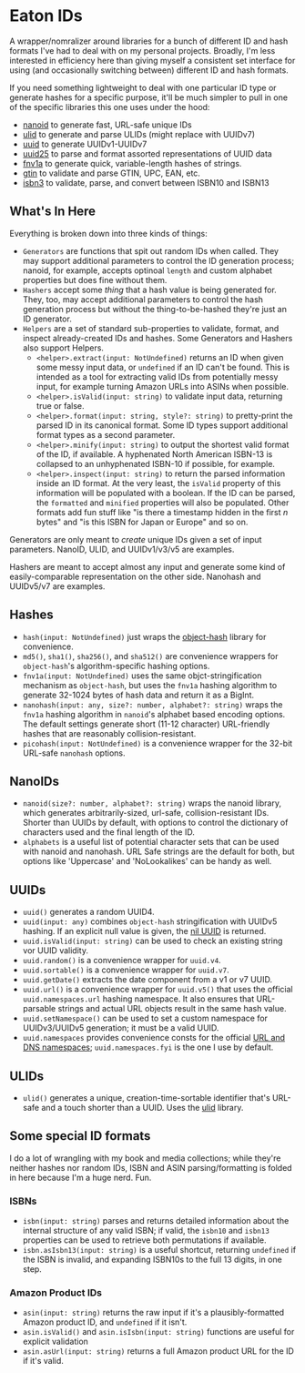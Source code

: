 # Eaton IDs

A wrapper/nomralizer around libraries for a bunch of different ID and hash formats I've had to deal with on my personal projects. Broadly, I'm less interested in efficiency here than giving myself a consistent set interface for using (and occasionally switching between) different ID and hash formats.

If you need something lightweight to deal with one particular ID type or generate hashes for a specific purpose, it'll be much simpler to pull in one of the specific libraries this one uses under the hood:

- [nanoid](https://github.com/ai/nanoid) to generate fast, URL-safe unique IDs
- [ulid](https://github.com/perry-mitchell/ulidx) to generate and parse ULIDs (might replace with UUIDv7)
- [uuid](https://github.com/uuidjs/uuid) to generate UUIDv1-UUIDv7
- [uuid25](https://github.com/uuid25/javascript) to parse and format assorted representations of UUID data
- [fnv1a](https://github.com/sindresorhus/fnv1a) to generate quick, variable-length hashes of strings.
- [gtin](https://github.com/xbpf/gtin) to validate and parse GTIN, UPC, EAN, etc.
- [isbn3](https://github.com/inventaire/isbn3) to validate, parse, and convert between ISBN10 and ISBN13

## What's In Here

Everything is broken down into three kinds of things:

- `Generators` are functions that spit out random IDs when called. They may support additional parameters to control the ID generation process; nanoid, for example, accepts optinoal `length` and custom alphabet properties but does fine without them.
- `Hashers` accept some *thing* that a hash value is being generated for. They, too, may accept additional parameters to control the hash generation process but without the thing-to-be-hashed they're just an ID generator.
- `Helpers` are a set of standard sub-properties to validate, format, and inspect already-created IDs and hashes. Some Generators and Hashers also support Helpers.
  - `<helper>.extract(input: NotUndefined)` returns an ID when given some messy input data, or `undefined` if an ID can't be found. This is intended as a tool for extracting valid IDs from potentially messy input, for example turning Amazon URLs into ASINs when possible.
  - `<helper>.isValid(input: string)` to validate input data, returning true or false.
  - `<helper>.format(input: string, style?: string)` to pretty-print the parsed ID in its canonical format. Some ID types support additional format types as a second parameter.
  - `<helper>.minify(input: string)` to output the shortest valid format of the ID, if available. A hyphenated North American ISBN-13 is collapsed to an unhyphenated ISBN-10 if possible, for example.
  - `<helper>.inspect(input: string)` to return the parsed information inside an ID format. At the very least, the `isValid` property of this information will be populated with a boolean. If the ID can be parsed, the `formatted` and `minified` properties will also be populated. Other formats add fun stuff like "is there a timestamp hidden in the first *n* bytes" and "is this ISBN for Japan or Europe" and so on.

Generators are only meant to *create* unique IDs given a set of input parameters. NanoID, ULID, and UUIDv1/v3/v5 are examples.

Hashers are meant to accept almost any input and generate some kind of easily-comparable representation on the other side. Nanohash and UUIDv5/v7 are examples.

## Hashes

- `hash(input: NotUndefined)` just wraps the [object-hash](https://github.com/puleos/object-hash) library for convenience.
- `md5()`, `sha1()`, `sha256()`, and `sha512()` are convenience wrappers for `object-hash`'s algorithm-specific hashing options.
- `fnv1a(input: NotUndefined)` uses the same objct-stringification mechanism as `object-hash`, but uses the `fnv1a` hashing algorithm to generate 32-1024 bytes of hash data and return it as a BigInt.
- `nanohash(input: any, size?: number, alphabet?: string)` wraps the `fnv1a` hashing algorithm in `nanoid`'s alphabet based encoding options. The default settings generate short (11-12 character) URL-friendly hashes that are reasonably collision-resistant.
- `picohash(input: NotUndefined)` is a convenience wrapper for the 32-bit URL-safe `nanohash` options.

## NanoIDs

- `nanoid(size?: number, alphabet?: string)` wraps the nanoid library, which generates arbitrarily-sized, url-safe, collision-resistant IDs. Shorter than UUIDs by default, with options to control the dictionary of characters used and the final length of the ID.
- `alphabets` is a useful list of potential character sets that can be used with nanoid and nanohash. URL Safe strings are the default for both, but options like 'Uppercase' and 'NoLookalikes' can be handy as well.

## UUIDs

- `uuid()` generates a random UUID4.
- `uuid(input: any)` combines `object-hash` stringification with UUIDv5 hashing. If an explicit null value is given, the [nil UUID](https://datatracker.ietf.org/doc/html/rfc4122.html#section-4.1.7) is returned.
- `uuid.isValid(input: string)` can be used to check an existing string vor UUID validity.
- `uuid.random()` is a convenience wrapper for `uuid.v4`.
- `uuid.sortable()` is a convenience wrapper for `uuid.v7`.
- `uuid.getDate()` extracts the date component from a v1 or v7 UUID.
- `uuid.url()` is a convenience wrapper for `uuid.v5()` that uses the official `uuid.namespaces.url` hashing namespace. It also ensures that URL-parsable strings and actual URL objects result in the same hash value.
- `uuid.setNamespace()` can be used to set a custom namespace for UUIDv3/UUIDv5 generation; it must be a valid UUID.
- `uuid.namespaces` provides convenience consts for the official [URL and DNS namespaces](https://datatracker.ietf.org/doc/html/rfc4122.html#appendix-C); `uuid.namespaces.fyi` is the one I use by default.

## ULIDs

- `ulid()` generates a unique, creation-time-sortable identifier that's URL-safe and a touch shorter than a UUID. Uses the [ulid](https://github.com/perry-mitchell/ulidx) library.

## Some special ID formats

I do a lot of wrangling with my book and media collections; while they're neither hashes nor random IDs, ISBN and ASIN parsing/formatting is folded in here because I'm a huge nerd. Fun.

### ISBNs

- `isbn(input: string)` parses and returns detailed information about the internal structure of any valid ISBN; if valid, the `isbn10` and `isbn13` properties can be used to retrieve both permutations if available.
- `isbn.asIsbn13(input: string)` is a useful shortcut, returning `undefined` if the ISBN is invalid, and expanding ISBN10s to the full 13 digits, in one step.

### Amazon Product IDs

- `asin(input: string)` returns the raw input if it's a plausibly-formatted Amazon product ID, and `undefined` if it isn't.
- `asin.isValid()` and `asin.isIsbn(input: string)` functions are useful for explicit validation
- `asin.asUrl(input: string)` returns a full Amazon product URL for the ID if it's valid.
